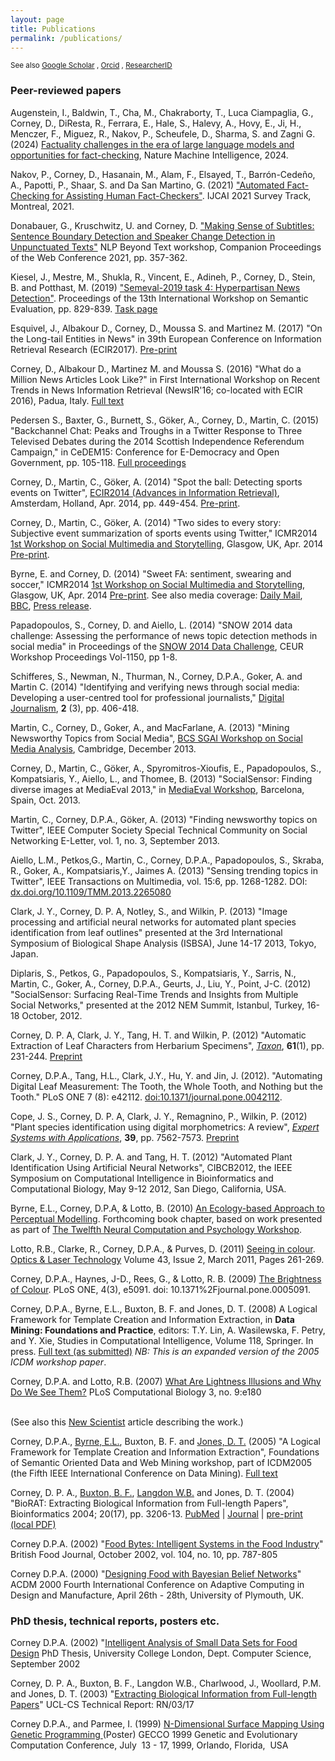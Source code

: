 ```yaml
---
layout: page
title: Publications
permalink: /publications/
---
```


<small>See also 
[Google Scholar](https://scholar.google.co.uk/citations?user=rwRmcP4AAAAJ&hl=en) ,
[Orcid](http://orcid.org/0000-0002-0651-9028) ,
[ResearcherID](http://www.researcherid.com/rid/C-1601-2008)
</small>

<h3>Peer-reviewed papers</h3>

<P>
Augenstein, I.,  Baldwin, T.,  Cha, M.,  Chakraborty, T.,  Luca Ciampaglia, G.,  Corney, D.,  DiResta, R.,  Ferrara, E.,  Hale, S.,  Halevy, A.,  Hovy, E.,  Ji, H.,  Menczer, F.,  Miguez, R.,  Nakov, P.,  Scheufele, D.,  Sharma, S. and Zagni G. (2024) <a href="https://rdcu.be/dRFy0">Factuality challenges in the era of large language models and opportunities for fact-checking</a>, Nature Machine Intelligence, 2024.

<P>

Nakov, P., Corney, D., Hasanain, M., Alam, F., Elsayed, T., Barrón-Cedeño, A., Papotti, P., Shaar, S. and Da San Martino, G. (2021) 	<a href="https://arxiv.org/abs/2103.07769">"Automated Fact-Checking for Assisting Human Fact-Checkers"</a>. IJCAI 2021 Survey Track, Montreal, 2021.	

<P>

Donabauer, G., Kruschwitz, U. and Corney, D. <a href="https://www.researchgate.net/publication/350888509_Making_Sense_of_Subtitles_Sentence_Boundary_Detection_and_Speaker_Change_Detection_in_Unpunctuated_Texts">"Making Sense of Subtitles: Sentence Boundary Detection and Speaker Change Detection in Unpunctuated Texts"</a> NLP Beyond Text workshop, Companion Proceedings of the Web Conference 2021, pp. 357-362.	

<P>
Kiesel, J.,  Mestre, M., Shukla, R., Vincent, E., Adineh, P., Corney, D., Stein, B. and Potthast, M. (2019) <a href="https://www.aclweb.org/anthology/S19-2145.pdf">"Semeval-2019 task 4: Hyperpartisan News Detection"</a>.
Proceedings of the 13th International Workshop on Semantic Evaluation, pp. 829-839.
<a href="https://pan.webis.de/semeval19/semeval19-web/">Task page</a>
</P>

<P>Esquivel, J., Albakour D., Corney, D., Moussa S. and Martinez M. (2017)
"On the Long-tail Entities in News" in 39th European Conference on Information Retrieval Research (ECIR2017). <a href="http://research.signalmedia.co/assets/long-tail-entities_CRC.pdf">Pre-print</a></P>

<P>Corney, D., Albakour D., Martinez M. and Moussa S. (2016)
"What do a Million News Articles Look Like?" in First International Workshop on Recent Trends in News Information Retrieval (NewsIR'16; co-located with ECIR 2016), Padua, Italy. <a href="http://ceur-ws.org/Vol-1568/paper8.pdf">Full text</a></P>

<p>Pedersen S., Baxter, G., Burnett, S., Göker, A., Corney, D., Martin, C. (2015) "Backchannel Chat: Peaks and Troughs in a Twitter Response to Three Televised Debates during the 2014 Scottish Independence Referendum Campaign," in 
CeDEM15: Conference for E-Democracy and Open Government, pp. 105-118.
<a href="http://www.donau-uni.ac.at/imperia/md/content/department/gpa/zeg/bilder/cedem/cedem15/cedem15_oa_proceedings.pdf">Full proceedings</a>

<p>Corney, D., Martin, C., Göker, A. (2014) "Spot the ball: Detecting sports events on Twitter", <a href="http://ecir2014.org">ECIR2014 (Advances in Information Retrieval)</a>, Amsterdam, Holland, Apr. 2014, pp. 449-454. <a href="../papers/ECIR_SpotTheBall.pdf">Pre-print</a>.

<p>Corney, D., Martin, C., Göker, A. (2014) "Two sides to every story: Subjective event summarization of sports events using Twitter," ICMR2014 <a href="https://sites.google.com/site/socialmultimediastorytelling/">1st Workshop on Social Multimedia and
Storytelling</a>, Glasgow, UK, Apr. 2014 <a href="../papers/ICMR14_TwoSides.pdf">Pre-print</a>.

<p>Byrne, E. and Corney, D. (2014)  "Sweet FA: sentiment, swearing and soccer," ICMR2014 <a href="https://sites.google.com/site/socialmultimediastorytelling/">1st Workshop on Social Multimedia and
Storytelling</a>, Glasgow, UK, Apr. 2014 <a href="../papers/SweetFA.pdf">Pre-print</a>. See also media coverage: <a href="http://www.dailymail.co.uk/news/article-2591814/Youll-surprised-football-fans-F-C-tweet-favourite-FC-Supporters-swear-OWN-TEAM.html">Daily Mail</a>, <a href="http://www.bbc.co.uk/news/uk-scotland-north-east-orkney-shetland-26790169">BBC</a>, <a href="http://www.rgu.ac.uk/news/no-sherlock-research-shows-that-football-fans-like-to-swear">Press release</a>.

<p>Papadopoulos, S., Corney, D. and Aiello, L. (2014) "SNOW 2014 data challenge: Assessing the performance of
news topic detection methods in social media" in Proceedings of the <a href="http://www.snow-workshop.org/2014/?page_id=37">SNOW 2014 Data Challenge</a>, <a hred="http://ceur-ws.org/Vol-1150/">CEUR Workshop Proceedings Vol-1150</a>, pp 1-8.

<p>Schifferes, S., Newman, N., Thurman, N., Corney, D.P.A., Goker, A. and Martin C. (2014) "Identifying and verifying news through social media: Developing a user-centred tool for professional journalists," <a href="http://www.tandfonline.com/doi/abs/10.1080/21670811.2014.892747#.U0-zDuJpvyM">Digital Journalism</a>, <b>2</b> (3), pp. 406-418.

<p>Martin, C., Corney, D., Goker, A., and  MacFarlane, A. (2013) "Mining Newsworthy Topics from Social Media", <a href="http://www.bcs-sgai.org/ai2013/?section=workshops">BCS SGAI Workshop on Social Media Analysis</a>, Cambridge, December 2013. 


<p>Corney, D., Martin, C., Göker, A., Spyromitros-Xioufis, E., Papadopoulos, S., Kompatsiaris, Y.,  Aiello, L., and Thomee, B. (2013) "SocialSensor: Finding diverse images at MediaEval 2013," in <a href="http://ceur-ws.org/Vol-1043/mediaeval2013_submission_24.pdf">MediaEval Workshop</a>, Barcelona, Spain, Oct. 2013. 

<p>Martin, C., Corney, D.P.A., Göker, A. (2013) "Finding newsworthy topics on Twitter", IEEE Computer Society Special Technical Community on Social Networking E-Letter, vol. 1, no. 3, September 2013. 

<p>Aiello, L.M., Petkos,G., Martin, C., Corney, D.P.A., Papadopoulos, S., Skraba, R., Goker, A., Kompatsiaris,Y., Jaimes A. (2013) "Sensing trending topics in Twitter", IEEE Transactions on Multimedia, vol. 15:6, pp. 1268-1282. DOI: <a href="http://dx.doi.org/10.1109/TMM.2013.2265080">dx.doi.org/10.1109/TMM.2013.2265080</a>

<p> Clark, J. Y., Corney, D. P. A, Notley, S., and Wilkin, P. (2013) "Image processing and artificial neural networks for automated plant species identification from leaf outlines" presented at the 3rd International Symposium of Biological Shape Analysis (ISBSA), June 14-17 2013, Tokyo, Japan. 

<p>Diplaris, S., Petkos, G., Papadopoulos, S., Kompatsiaris, Y., Sarris, N., Martin, C., Goker, A., Corney, D.P.A., Geurts, J., Liu, Y., Point, J-C. (2012) "SocialSensor: Surfacing Real-Time Trends and Insights from Multiple Social Networks," presented at the 2012 NEM Summit, Istanbul, Turkey, 16-18 October, 2012.

<p>Corney, D. P. A, Clark, J. Y., Tang, H. T. and Wilkin, P. (2012) "Automatic Extraction of Leaf Characters from Herbarium Specimens", <i><a href="http://www.ingentaconnect.com/content/iapt/tax">Taxon</a></i>, <b>61</b>(1), pp. 231-244. <a href="../papers/CorneyTaxon_preprint.pdf">Preprint</a>

<p>Corney, D.P.A., Tang, H.L., Clark, J.Y., Hu, Y. and Jin, J. (2012). "Automating Digital Leaf Measurement: The Tooth, the Whole Tooth, and Nothing but the Tooth." PLoS ONE 7 (8): e42112. <a href="http://dx.doi.org/10.1371/journal.pone.0042112">doi:10.1371/journal.pone.0042112</a>.

<p>Cope, J. S., Corney, D. P. A, Clark, J. Y., Remagnino, P., Wilkin, P. (2012)
"Plant species identification using digital morphometrics: A review", <i><a href="http://dx.doi.org/10.1016/j.eswa.2012.01.073">Expert Systems with Applications</a></i>, <b>39</b>, pp. 7562-7573. <a href="../papers/BotMorphReview_preprint.pdf">Preprint</a>

<p>
Clark, J. Y., Corney, D. P. A. and Tang, H. T. (2012) "Automated Plant Identification Using Artificial Neural Networks", CIBCB2012, the IEEE Symposium on Computational Intelligence in Bioinformatics and Computational Biology, May 9-12 2012, San Diego, California, USA.

<p>
Byrne, E.L., Corney, D.P.A, & Lotto, B. (2010) <a href="http://www.worldscibooks.com/compsci/8076.html">An Ecology-based Approach to Perceptual Modelling</a>. Forthcoming book chapter, based on work presented as part of <a href="http://www.bbk.ac.uk/psyc/staff/academic/eddyjdavelaar/ncpw12/index.php">
The Twelfth Neural Computation and Psychology Workshop</a>.

<P>

Lotto, R.B., Clarke, R., Corney, D.P.A., & Purves, D. (2011) <a href="http://dx.doi.org/10.1016/j.optlastec.2010.02.006">Seeing in colour</a>. <a href="http://www.elsevier.com/locate/optlastec">Optics & Laser Technology</a> Volume 43, Issue 2, March 2011, Pages 261-269.

<P>
Corney, D.P.A., Haynes, J-D., Rees, G., & Lotto, R. B. (2009) <a href="http://www.plosone.org/article/info%3Adoi%2F10.1371%2Fjournal.pone.0005091">The Brightness of Colour</a>. PLoS ONE, 4(3), e5091. doi: 10.1371%2Fjournal.pone.0005091.

<P>
Corney, D.P.A., Byrne, E.L., Buxton, B. F. and Jones, D. T. (2008) A Logical Framework for Template Creation and Information Extraction, in <b>Data Mining: Foundations and Practice</b>, editors: T.Y. Lin, A. Wasilewska, F. Petry, and Y. Xie, Studies in Computational Intelligence, Volume 118, Springer. In press.
<a href="../papers/framework_submitted.pdf">Full text (as submitted)</a> <I>NB: This is an expanded version of the 2005 ICDM workshop paper</I>.

<P>

Corney, D.P.A. and Lotto, R.B. (2007) <A href="http://compbiol.plosjournals.org/perlserv/?request=get-document&doi=10.1371/journal.pcbi.0030180">What Are Lightness Illusions and Why Do We See Them?</A> PLoS Computational Biology 3, no. 9:e180

<br>(See also this <A href="http://technology.newscientist.com/article/dn12701-artificial-brain-falls-for-optical-illusions.html">New Scientist</A> article describing the work.)



<P>
Corney, D.P.A., <a href="http://www.emmabyrne.net/" target="_top">Byrne, E.L.</a>, Buxton, B. F. and <a href="http://www.cs.ucl.ac.uk/staff/D.Jones/" target="_top">Jones, D. T.</a> (2005) "A Logical Framework for Template Creation and Information Extraction", Foundations of Semantic Oriented Data and Web Mining workshop, part of ICDM2005 (the Fifth IEEE International Conference on Data Mining). <a href="../papers/FrameworkPaper_Corney.pdf">Full text</a>
</P>

<P>Corney, D. P. A., <A href="http://www.cs.ucl.ac.uk/people/B.Buxton.html">Buxton, B. F.</A>, <a href="http://www.cs.essex.ac.uk/staff/W.Langdon/" target="_top">Langdon W.B.</a> and Jones, D. T. (2004) "BioRAT: Extracting Biological Information from Full-length Papers", Bioinformatics 2004; 20(17), pp. 3206-13. <a href="http://www.ncbi.nlm.nih.gov/entrez/query.fcgi?cmd=Retrieve&db=pubmed&dopt=Abstract&list_uids=15231534">PubMed</a> | <a href="http://bioinformatics.oupjournals.org/cgi/content/short/20/17/3206">Journal</a> |
 <a href="../papers/corney2004_preprint.pdf">pre-print (local PDF)</a>
 </P>



 <P>Corney D.P.A. (2002) "<A HREF="../papers/FoodBytes.pdf">Food Bytes: Intelligent Systems in the Food Industry</A>" British Food Journal, October 2002, vol. 104, no. 10, pp. 787-805</P>



 <P>Corney D.P.A. (2000) "<A HREF="../papers/FoodACDM.pdf">Designing Food with Bayesian Belief Networks</A>" ACDM 2000 Fourth International Conference on Adaptive Computing in Design and Manufacture, April 26th - 28th, University of Plymouth, UK. </P>

<h3>PhD thesis, technical reports, posters etc.</h3>

 <P>Corney D.P.A. (2002) "<A HREF="phd/index.html">Intelligent Analysis of Small Data Sets for Food Design</A> PhD Thesis, University College London, Dept. Computer Science, September 2002 </P>

<P>Corney, D. P. A., Buxton, B. F., Langdon W.B., Charlwood, J., Woollard, P.M. and Jones, D. T. (2003) "<A HREF =" http://bioinf.cs.ucl.ac.uk/biorat/bioratTR.pdf">Extracting Biological Information from Full-length Papers</A>" UCL-CS Technical Report: RN/03/17</P>

 <P>Corney D.P.A., and Parmee, I. (1999) <A HREF="../papers/gecco_surfaceGP.pdf">N-Dimensional Surface&nbsp;Mapping Using Genetic&nbsp;Programming </A>  (Poster) GECCO 1999 Genetic and Evolutionary Computation Conference, July&nbsp; 13 - 17, 1999, Orlando, Florida,&nbsp; USA
 </P>






